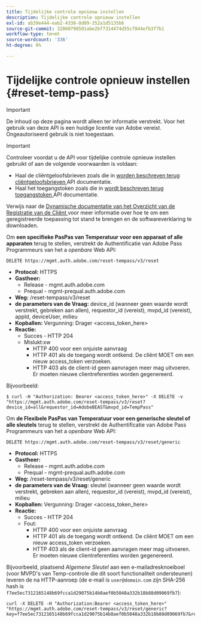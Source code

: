 ```yaml
---
title: Tijdelijke controle opnieuw instellen
description: Tijdelijke controle opnieuw instellen
exl-id: ab39e444-eab2-4338-8d09-352a1d5135b6
source-git-commit: 32060798501abe2bf7314474d55cf844efb3f7b1
workflow-type: tm+mt
source-wordcount: '336'
ht-degree: 0%

---
```



# Tijdelijke controle opnieuw instellen {#reset-temp-pass}

>[!IMPORTANT]
>
> De inhoud op deze pagina wordt alleen ter informatie verstrekt. Voor het gebruik van deze API is een huidige licentie van Adobe vereist. Ongeautoriseerd gebruik is niet toegestaan.

>[!IMPORTANT]
>
> Controleer voordat u de API voor tijdelijke controle opnieuw instellen gebruikt of aan de volgende voorwaarden is voldaan:
>
> * Haal de cliëntgeloofsbrieven zoals die in [ worden beschreven terug cliëntgeloofsbrieven ](./dcr-api/apis/dynamic-client-registration-apis-retrieve-client-credentials.md) API documentatie.
> * Haal het toegangstoken zoals die in [ wordt beschreven terug toegangstoken ](./dcr-api/apis/dynamic-client-registration-apis-retrieve-access-token.md) API documentatie.
>
> Verwijs naar de [ Dynamische documentatie van het Overzicht van de Registratie van de Cliënt ](./dcr-api/dynamic-client-registration-overview.md) voor meer informatie over hoe te om een geregistreerde toepassing tot stand te brengen en de softwareverklaring te downloaden.

Om **een specifieke PasPas van Temperatuur voor een apparaat of alle apparaten** terug te stellen, verstrekt de Authentificatie van Adobe Pass Programmeurs van het a *openbare* Web API:

```url
DELETE https://mgmt.auth.adobe.com/reset-tempass/v3/reset
```

* **Protocol:** HTTPS
* **Gastheer:**
   * Release - mgmt.auth.adobe.com
   * Prequal - mgmt-prequal.auth.adobe.com
* **Weg:** /reset-tempass/v3/reset
* **de parameters van de Vraag:** device_id (wanneer geen waarde wordt verstrekt, gebreken aan allen), requestor_id (vereist), mvpd_id (vereist), appId, deviceUser, milieu
* **Kopballen:** Vergunning: Drager &lt;access_token_here>
* **Reactie:**
   * Succes - HTTP 204
   * Mislukt:xw
      * HTTP 400 voor een onjuiste aanvraag
      * HTTP 401 als de toegang wordt ontkend. De cliënt MOET om een nieuw access_token verzoeken.
      * HTTP 403 als de client-id geen aanvragen meer mag uitvoeren. Er moeten nieuwe clientreferenties worden gegenereerd.


Bijvoorbeeld:

```curl
$ curl -H "Authorization: Bearer <access_token_here>" -X DELETE -v "https://mgmt.auth.adobe.com/reset-tempass/v3/reset?device_id=all&requestor_id=AdobeBEAST&mvpd_id=TempPass"
```

Om **de Flexibele PasPas van Temperatuur voor een generische sleutel of alle sleutels** terug te stellen, verstrekt de Authentificatie van Adobe Pass Programmeurs van het a *openbare* Web API:

```url
DELETE https://mgmt.auth.adobe.com/reset-tempass/v3/reset/generic
```

* **Protocol:** HTTPS
* **Gastheer:**
   * Release - mgmt.auth.adobe.com
   * Prequal - mgmt-prequal.auth.adobe.com
* **Weg:** /reset-tempass/v3/reset/generic
* **de parameters van de Vraag:** sleutel (wanneer geen waarde wordt verstrekt, gebreken aan allen), requestor_id (vereist), mvpd_id (vereist), milieu
* **Kopballen:** Vergunning: Drager &lt;access_token_here>
* **Reactie:**
   * Succes - HTTP 204
   * Fout:
      * HTTP 400 voor een onjuiste aanvraag
      * HTTP 401 als de toegang wordt ontkend. De cliënt MOET om een nieuw access_token verzoeken.
      * HTTP 403 als de client-id geen aanvragen meer mag uitvoeren. Er moeten nieuwe clientreferenties worden gegenereerd.


Bijvoorbeeld, plaatsend *Algemene Sleutel* aan een e-mailadresknoeiboel (voor
MVPD&#39;s van Temp-controle die dit soort functionaliteit ondersteunen) leveren de
na HTTP-aanroep (de e-mail is `user@domain.com` zijn SHA-256
hash is `f7ee5ec7312165148b69fcca1d29075b14b8aef0b5048a332b18b88d09069fb7`):

```curl
curl -X DELETE -H "Authorization:Bearer <access_token_here>"
"https://mgmt.auth.adobe.com/reset-tempass/v3/reset/generic?key=f7ee5ec7312165148b69fcca1d29075b14b8aef0b5048a332b18b88d09069fb7&requestor_id=REF&mvpd_id=TempPassREF"
```
